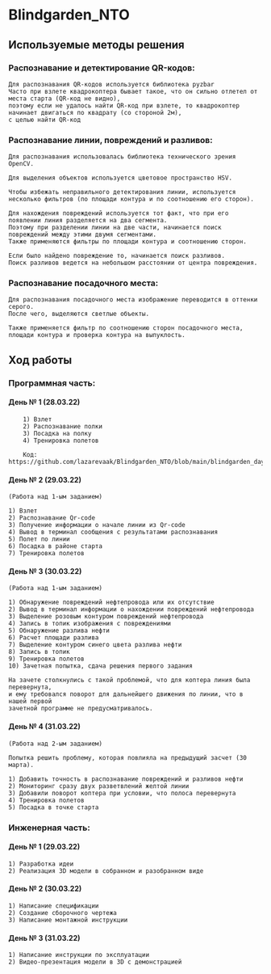 # Blindgarden_NTO

## Используемые методы решения

### Распознавание и детектирование QR-кодов:

    Для распознавания QR-кодов используется библиотека pyzbar
    Часто при взлете квадрокоптера бывает такое, что он сильно отлетел от места старта (QR-код не видно),
    поэтому если не удалось найти QR-код при взлете, то квадрокоптер начинает двигаться по квадрату (со стороной 2м),
    с целью найти QR-код

### Распознавание линии, повреждений и разливов:

    Для распознавания использовалась библиотека технического зрения OpenCV.

    Для выделения объектов используется цветовое пространство HSV.

    Чтобы избежать неправильного детектирования линии, используется 
    несколько фильтров (по площади контура и по соотношению его сторон).

    Для нахождения повреждений используется тот факт, что при его появлении линия разделяется на два сегмента.
    Поэтому при разделении линии на две части, начинается поиск повреждений между этими двумя сегментами.
    Также применяются фильтры по площади контура и соотношению сторон.

    Если было найдено повреждение то, начинается поиск разливов.
    Поиск разливов ведется на небольшом расстоянии от центра повреждения.

### Распознавание посадочного места:

    Для распознавания посадочного места изображение переводится в оттенки серого.
    После чего, выделяются светлые объекты.

    Также применяется фильтр по соотношению сторон посадочного места,
    площади контура и проверка контура на выпуклость.
    
## Ход работы              

### Программная часть:

#### День № 1 (28.03.22)

        1) Взлет
        2) Распознавание полки
        3) Посадка на полку
        4) Тренировка полетов
        
        Код: https://github.com/lazarevaak/Blindgarden_NTO/blob/main/blindgarden_day1.py

#### День № 2 (29.03.22)

    (Работа над 1-ым заданием)

    1) Взлет
    2) Распознавание Qr-code
    3) Получение информации о начале линии из Qr-code
    4) Вывод в терминал сообщения с результатами распознавания
    5) Полет по линии
    6) Посадка в районе старта 
    7) Тренировка полетов

#### День № 3 (30.03.22)

    (Работа над 1-ым заданием)

    1) Обнаружение повреждений нефтепровода или их отсутствие
    2) Вывод в терминал информации о нахождении повреждений нефтепровода
    3) Выделение розовым контуром повреждений нефтепровода
    4) Запись в топик изображения с повреждениями
    5) Обнаружение разлива нефти
    6) Расчет площади разлива
    7) Выделение контуром синего цвета разлива нефти
    8) Запись в топик
    9) Тренировка полетов
    10) Зачетная попытка, сдача решения первого задания

    На зачете столкнулись с такой проблемой, что для коптера линия была перевернута,
    и ему требовался поворот для дальнейшего движения по линии, что в нашей первой 
    зачетной программе не предусматривалось.

#### День № 4 (31.03.22)

    (Работа над 2-ым заданием)

    Попытка решить проблему, которая повлияла на предыдущий засчет (30 марта).

    1) Добавить точность в распознавание повреждений и разливов нефти
    2) Мониторинг сразу двух разветвлений желтой линии 
    3) Добавили поворот коптера при условии, что полоса перевернута
    4) Тренировка полетов
    5) Посадка в точке старта

### Инженерная часть:

#### День № 1 (29.03.22)

    1) Разработка идеи 
    2) Реализация 3D модели в собранном и разобранном виде

#### День № 2 (30.03.22)

    1) Написание спецификации
    2) Создание сборочного чертежа
    3) Написание монтажной инструкции

#### День № 3 (31.03.22)

    1) Написание инструкции по эксплуатации
    2) Видео-презентация модели в 3D с демонстрацией
